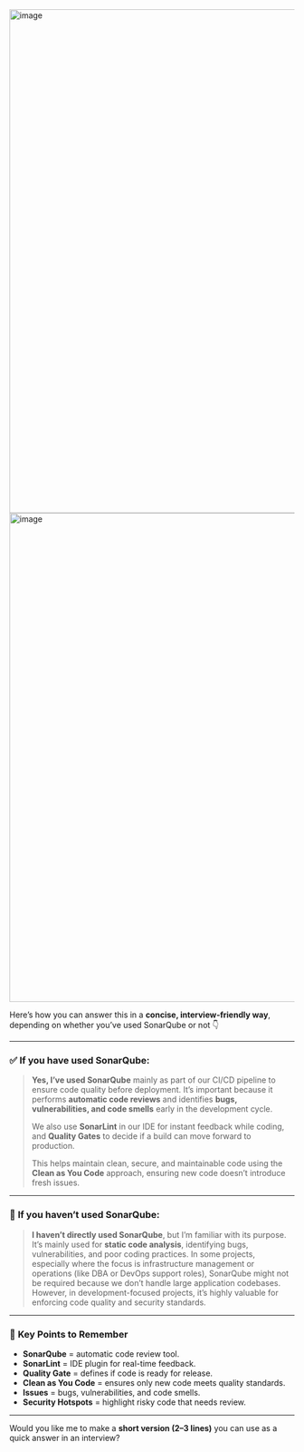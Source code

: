 <img width="1844" height="888" alt="image" src="https://github.com/user-attachments/assets/0dfb077f-d011-4a46-962a-5e7aeb9d8e2a" />



<img width="1654" height="862" alt="image" src="https://github.com/user-attachments/assets/d8c20bb0-143b-45f5-99bc-684a1c5b619a" />


Here’s how you can answer this in a **concise, interview-friendly way**, depending on whether you’ve used SonarQube or not 👇

---

### ✅ **If you have used SonarQube:**

> **Yes, I’ve used SonarQube** mainly as part of our CI/CD pipeline to ensure code quality before deployment.
> It’s important because it performs **automatic code reviews** and identifies **bugs, vulnerabilities, and code smells** early in the development cycle.
>
> We also use **SonarLint** in our IDE for instant feedback while coding, and **Quality Gates** to decide if a build can move forward to production.
>
> This helps maintain clean, secure, and maintainable code using the **Clean as You Code** approach, ensuring new code doesn’t introduce fresh issues.

---

### 🚫 **If you haven’t used SonarQube:**

> **I haven’t directly used SonarQube**, but I’m familiar with its purpose.
> It’s mainly used for **static code analysis**, identifying bugs, vulnerabilities, and poor coding practices.
> In some projects, especially where the focus is infrastructure management or operations (like DBA or DevOps support roles), SonarQube might not be required because we don’t handle large application codebases.
> However, in development-focused projects, it’s highly valuable for enforcing code quality and security standards.

---

### 🧠 **Key Points to Remember**

* **SonarQube** = automatic code review tool.
* **SonarLint** = IDE plugin for real-time feedback.
* **Quality Gate** = defines if code is ready for release.
* **Clean as You Code** = ensures only new code meets quality standards.
* **Issues** = bugs, vulnerabilities, and code smells.
* **Security Hotspots** = highlight risky code that needs review.

---

Would you like me to make a **short version (2–3 lines)** you can use as a quick answer in an interview?

